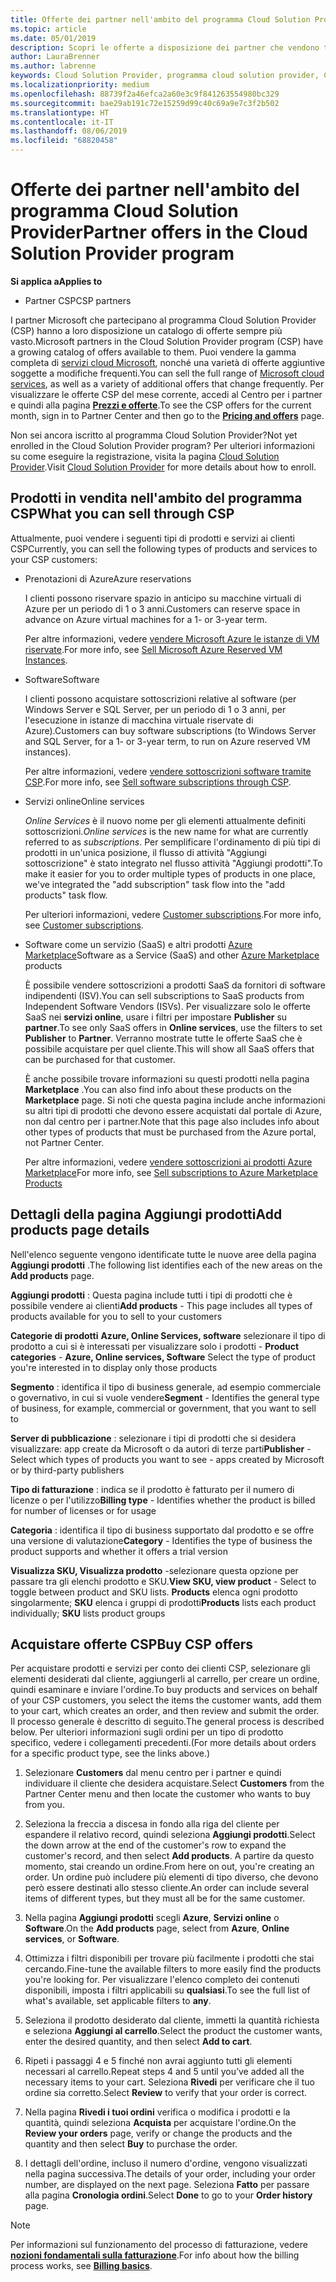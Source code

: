 ```yaml
---
title: Offerte dei partner nell'ambito del programma Cloud Solution Provider | Centro per i partner
ms.topic: article
ms.date: 05/01/2019
description: Scopri le offerte a disposizione dei partner che vendono tramite il programma Cloud Solution Provider.
author: LauraBrenner
ms.author: labrenne
keywords: Cloud Solution Provider, programma cloud solution provider, CSP, aggiungere un prodotto, vendere ai clienti, offerte partner, offerte CSP, servizi basati sul cloud, Azure, Office 365, Dynamics, partner CSP, vendere in CSP, istanze riservate Azure, istanze di macchina virtuale riservate di Azure, prenotazioni di Azure, servizi online, software di sottoscrizione, AHUB, SQL Server su Azure, Windows Server su Azure, sottoscrizioni dei clienti
ms.localizationpriority: medium
ms.openlocfilehash: 88739f2a46efca2a60e3c9f841263554980bc329
ms.sourcegitcommit: bae29ab191c72e15259d99c40c69a9e7c3f2b502
ms.translationtype: HT
ms.contentlocale: it-IT
ms.lasthandoff: 08/06/2019
ms.locfileid: "68820458"
---
```

# <a name="partner-offers-in-the-cloud-solution-provider-program"></a><span data-ttu-id="c6539-104">Offerte dei partner nell'ambito del programma Cloud Solution Provider</span><span class="sxs-lookup"><span data-stu-id="c6539-104">Partner offers in the Cloud Solution Provider program</span></span> 

<span data-ttu-id="c6539-105">**Si applica a**</span><span class="sxs-lookup"><span data-stu-id="c6539-105">**Applies to**</span></span>

-  <span data-ttu-id="c6539-106">Partner CSP</span><span class="sxs-lookup"><span data-stu-id="c6539-106">CSP partners</span></span>

<span data-ttu-id="c6539-107">I partner Microsoft che partecipano al programma Cloud Solution Provider (CSP) hanno a loro disposizione un catalogo di offerte sempre più vasto.</span><span class="sxs-lookup"><span data-stu-id="c6539-107">Microsoft partners in the Cloud Solution Provider program (CSP) have a growing catalog of offers available to them.</span></span> <span data-ttu-id="c6539-108">Puoi vendere la gamma completa di [servizi cloud Microsoft](https://partner.microsoft.com/cloud-solution-provider/products-and-services), nonché una varietà di offerte aggiuntive soggette a modifiche frequenti.</span><span class="sxs-lookup"><span data-stu-id="c6539-108">You can sell the full range of [Microsoft cloud services](https://partner.microsoft.com/cloud-solution-provider/products-and-services), as well as a variety of additional offers that change frequently.</span></span> <span data-ttu-id="c6539-109">Per visualizzare le offerte CSP del mese corrente, accedi al Centro per i partner e quindi alla pagina [**Prezzi e offerte**](https://partnercenter.microsoft.com/pcv/sales).</span><span class="sxs-lookup"><span data-stu-id="c6539-109">To see the CSP offers for the current month, sign in to Partner Center and then go to the [**Pricing and offers**](https://partnercenter.microsoft.com/pcv/sales) page.</span></span>  

<span data-ttu-id="c6539-110">Non sei ancora iscritto al programma Cloud Solution Provider?</span><span class="sxs-lookup"><span data-stu-id="c6539-110">Not yet enrolled in the Cloud Solution Provider program?</span></span> <span data-ttu-id="c6539-111">Per ulteriori informazioni su come eseguire la registrazione, visita la pagina [Cloud Solution Provider](https://partner.microsoft.com/cloud-solution-provider).</span><span class="sxs-lookup"><span data-stu-id="c6539-111">Visit [Cloud Solution Provider](https://partner.microsoft.com/cloud-solution-provider) for more details about how to enroll.</span></span> 

## <a name="what-you-can-sell-through-csp"></a><span data-ttu-id="c6539-112">Prodotti in vendita nell'ambito del programma CSP</span><span class="sxs-lookup"><span data-stu-id="c6539-112">What you can sell through CSP</span></span>

<span data-ttu-id="c6539-113">Attualmente, puoi vendere i seguenti tipi di prodotti e servizi ai clienti CSP</span><span class="sxs-lookup"><span data-stu-id="c6539-113">Currently, you can sell the following types of products and services to your CSP customers:</span></span>

- <span data-ttu-id="c6539-114">Prenotazioni di Azure</span><span class="sxs-lookup"><span data-stu-id="c6539-114">Azure reservations</span></span><br> 

    <span data-ttu-id="c6539-115">I clienti possono riservare spazio in anticipo su macchine virtuali di Azure per un periodo di 1 o 3 anni.</span><span class="sxs-lookup"><span data-stu-id="c6539-115">Customers can reserve space in advance on Azure virtual machines for a 1- or 3-year term.</span></span><br>
    
    <span data-ttu-id="c6539-116">Per altre informazioni, vedere [vendere Microsoft Azure le istanze di VM riservate](azure-reservations.md).</span><span class="sxs-lookup"><span data-stu-id="c6539-116">For more info, see [Sell Microsoft Azure Reserved VM Instances](azure-reservations.md).</span></span>

- <span data-ttu-id="c6539-117">Software</span><span class="sxs-lookup"><span data-stu-id="c6539-117">Software</span></span><br>

    <span data-ttu-id="c6539-118">I clienti possono acquistare sottoscrizioni relative al software (per Windows Server e SQL Server, per un periodo di 1 o 3 anni, per l'esecuzione in istanze di macchina virtuale riservate di Azure).</span><span class="sxs-lookup"><span data-stu-id="c6539-118">Customers can buy software subscriptions (to Windows Server and SQL Server, for a 1- or 3-year term, to run on Azure reserved VM instances).</span></span><br>
 
    <span data-ttu-id="c6539-119">Per altre informazioni, vedere [vendere sottoscrizioni software tramite CSP](csp-software-subscriptions.md).</span><span class="sxs-lookup"><span data-stu-id="c6539-119">For more info, see [Sell software subscriptions through CSP](csp-software-subscriptions.md).</span></span>  

- <span data-ttu-id="c6539-120">Servizi online</span><span class="sxs-lookup"><span data-stu-id="c6539-120">Online services</span></span><br>

    <span data-ttu-id="c6539-121">*Online Services* è il nuovo nome per gli elementi attualmente definiti sottoscrizioni.</span><span class="sxs-lookup"><span data-stu-id="c6539-121">*Online services* is the new name for what are currently referred to as *subscriptions*.</span></span> <span data-ttu-id="c6539-122">Per semplificare l'ordinamento di più tipi di prodotti in un'unica posizione, il flusso di attività "Aggiungi sottoscrizione" è stato integrato nel flusso attività "Aggiungi prodotti".</span><span class="sxs-lookup"><span data-stu-id="c6539-122">To make it easier for you to order multiple types of products in one place, we've integrated the "add subscription" task flow into the "add products" task flow.</span></span><br>
    
    <span data-ttu-id="c6539-123">Per ulteriori informazioni, vedere [Customer subscriptions](customer-subscriptions.md).</span><span class="sxs-lookup"><span data-stu-id="c6539-123">For more info, see [Customer subscriptions](customer-subscriptions.md).</span></span>

- <span data-ttu-id="c6539-124">Software come un servizio (SaaS) e altri prodotti [Azure Marketplace](https://azuremarketplace.microsoft.com/marketplace)</span><span class="sxs-lookup"><span data-stu-id="c6539-124">Software as a Service (SaaS) and other [Azure Marketplace](https://azuremarketplace.microsoft.com/marketplace) products</span></span><br>

    <span data-ttu-id="c6539-125">È possibile vendere sottoscrizioni a prodotti SaaS da fornitori di software indipendenti (ISV).</span><span class="sxs-lookup"><span data-stu-id="c6539-125">You can sell subscriptions to SaaS products from Independent Software Vendors (ISVs).</span></span> <span data-ttu-id="c6539-126">Per visualizzare solo le offerte SaaS nei **servizi online**, usare i filtri per impostare **Publisher** su **partner**.</span><span class="sxs-lookup"><span data-stu-id="c6539-126">To see only SaaS offers in **Online services**, use the filters to set **Publisher** to **Partner**.</span></span> <span data-ttu-id="c6539-127">Verranno mostrate tutte le offerte SaaS che è possibile acquistare per quel cliente.</span><span class="sxs-lookup"><span data-stu-id="c6539-127">This will show all SaaS offers that can be purchased for that customer.</span></span><br>
    
    <span data-ttu-id="c6539-128">È anche possibile trovare informazioni su questi prodotti nella pagina **Marketplace** .</span><span class="sxs-lookup"><span data-stu-id="c6539-128">You can also find info about these products on the **Marketplace** page.</span></span> <span data-ttu-id="c6539-129">Si noti che questa pagina include anche informazioni su altri tipi di prodotti che devono essere acquistati dal portale di Azure, non dal centro per i partner.</span><span class="sxs-lookup"><span data-stu-id="c6539-129">Note that this page also includes info about other types of products that must be purchased from the Azure portal, not Partner Center.</span></span><br>

    <span data-ttu-id="c6539-130">Per altre informazioni, vedere [vendere sottoscrizioni ai prodotti Azure Marketplace](sell-marketplace-products.md)</span><span class="sxs-lookup"><span data-stu-id="c6539-130">For more info, see [Sell subscriptions to Azure Marketplace Products](sell-marketplace-products.md)</span></span>

## <a name="add-products-page-details"></a><span data-ttu-id="c6539-131">Dettagli della pagina Aggiungi prodotti</span><span class="sxs-lookup"><span data-stu-id="c6539-131">Add products page details</span></span>

<span data-ttu-id="c6539-132">Nell'elenco seguente vengono identificate tutte le nuove aree della pagina **Aggiungi prodotti** .</span><span class="sxs-lookup"><span data-stu-id="c6539-132">The following list identifies each of the new areas on the **Add products** page.</span></span>

<span data-ttu-id="c6539-133">**Aggiungi prodotti** : Questa pagina include tutti i tipi di prodotti che è possibile vendere ai clienti</span><span class="sxs-lookup"><span data-stu-id="c6539-133">**Add products** - This page includes all types of products available for you to sell to  your customers</span></span>

<span data-ttu-id="c6539-134">**Categorie di prodotti** **Azure, Online Services, software** selezionare il tipo di prodotto a cui si è interessati per visualizzare solo i prodotti - </span><span class="sxs-lookup"><span data-stu-id="c6539-134">**Product categories** - **Azure, Online services, Software** Select the type of product you're interested in to display only those products</span></span>

<span data-ttu-id="c6539-135">**Segmento** : identifica il tipo di business generale, ad esempio commerciale o governativo, in cui si vuole vendere</span><span class="sxs-lookup"><span data-stu-id="c6539-135">**Segment** - Identifies the general type of business, for example, commercial or government, that you want to sell to</span></span>

<span data-ttu-id="c6539-136">**Server di pubblicazione** : selezionare i tipi di prodotti che si desidera visualizzare: app create da Microsoft o da autori di terze parti</span><span class="sxs-lookup"><span data-stu-id="c6539-136">**Publisher** - Select which types of products you want to see - apps created by Microsoft or by third-party publishers</span></span>

<span data-ttu-id="c6539-137">**Tipo di fatturazione** : indica se il prodotto è fatturato per il numero di licenze o per l'utilizzo</span><span class="sxs-lookup"><span data-stu-id="c6539-137">**Billing type** - Identifies whether the product is billed for number of licenses or for usage</span></span>

<span data-ttu-id="c6539-138">**Categoria** : identifica il tipo di business supportato dal prodotto e se offre una versione di valutazione</span><span class="sxs-lookup"><span data-stu-id="c6539-138">**Category** - Identifies the type of business the product supports and whether it offers a trial version</span></span>

<span data-ttu-id="c6539-139">**Visualizza SKU, Visualizza prodotto** -selezionare questa opzione per passare tra gli elenchi prodotto e SKU.</span><span class="sxs-lookup"><span data-stu-id="c6539-139">**View SKU, view product** - Select to toggle between product and SKU lists.</span></span> <span data-ttu-id="c6539-140">**Products** elenca ogni prodotto singolarmente; **SKU** elenca i gruppi di prodotti</span><span class="sxs-lookup"><span data-stu-id="c6539-140">**Products** lists each product individually; **SKU** lists product groups</span></span>

## <a name="buy-csp-offers"></a><span data-ttu-id="c6539-141">Acquistare offerte CSP</span><span class="sxs-lookup"><span data-stu-id="c6539-141">Buy CSP offers</span></span>

<span data-ttu-id="c6539-142">Per acquistare prodotti e servizi per conto dei clienti CSP, selezionare gli elementi desiderati dal cliente, aggiungerli al carrello, per creare un ordine, quindi esaminare e inviare l'ordine.</span><span class="sxs-lookup"><span data-stu-id="c6539-142">To buy products and services on behalf of your CSP customers, you select the items the customer wants, add them to your cart, which creates an order, and then review and submit the order.</span></span> <span data-ttu-id="c6539-143">Il processo generale è descritto di seguito.</span><span class="sxs-lookup"><span data-stu-id="c6539-143">The general process is described below.</span></span> <span data-ttu-id="c6539-144">Per ulteriori informazioni sugli ordini per un tipo di prodotto specifico, vedere i collegamenti precedenti.</span><span class="sxs-lookup"><span data-stu-id="c6539-144">(For more details about orders for a specific product type, see the links above.)</span></span>

1. <span data-ttu-id="c6539-145">Selezionare **Customers** dal menu centro per i partner e quindi individuare il cliente che desidera acquistare.</span><span class="sxs-lookup"><span data-stu-id="c6539-145">Select **Customers** from the Partner Center menu and then locate the customer who wants to buy from you.</span></span> 

2. <span data-ttu-id="c6539-146">Seleziona la freccia a discesa in fondo alla riga del cliente per espandere il relativo record, quindi seleziona **Aggiungi prodotti**.</span><span class="sxs-lookup"><span data-stu-id="c6539-146">Select the down arrow at the end of the customer's row to expand the customer's record, and then select **Add products**.</span></span> <span data-ttu-id="c6539-147">A partire da questo momento, stai creando un ordine.</span><span class="sxs-lookup"><span data-stu-id="c6539-147">From here on out, you're creating an order.</span></span> <span data-ttu-id="c6539-148">Un ordine può includere più elementi di tipo diverso, che devono però essere destinati allo stesso cliente.</span><span class="sxs-lookup"><span data-stu-id="c6539-148">An order can include several items of different types, but they must all be for the same customer.</span></span>

3. <span data-ttu-id="c6539-149">Nella pagina **Aggiungi prodotti** scegli **Azure**, **Servizi online** o **Software**.</span><span class="sxs-lookup"><span data-stu-id="c6539-149">On the **Add products** page, select from **Azure**, **Online services**, or **Software**.</span></span>

4. <span data-ttu-id="c6539-150">Ottimizza i filtri disponibili per trovare più facilmente i prodotti che stai cercando.</span><span class="sxs-lookup"><span data-stu-id="c6539-150">Fine-tune the available filters to more easily find the products you're looking for.</span></span> <span data-ttu-id="c6539-151">Per visualizzare l'elenco completo dei contenuti disponibili, imposta i filtri applicabili su **qualsiasi**.</span><span class="sxs-lookup"><span data-stu-id="c6539-151">To see the full list of what's available, set applicable filters to **any**.</span></span> 

5. <span data-ttu-id="c6539-152">Seleziona il prodotto desiderato dal cliente, immetti la quantità richiesta e seleziona **Aggiungi al carrello**.</span><span class="sxs-lookup"><span data-stu-id="c6539-152">Select the product the customer wants, enter the desired quantity, and then select **Add to cart**.</span></span>

6. <span data-ttu-id="c6539-153">Ripeti i passaggi 4 e 5 finché non avrai aggiunto tutti gli elementi necessari al carrello.</span><span class="sxs-lookup"><span data-stu-id="c6539-153">Repeat steps 4 and 5 until you’ve added all the necessary items to your cart.</span></span> <span data-ttu-id="c6539-154">Seleziona **Rivedi** per verificare che il tuo ordine sia corretto.</span><span class="sxs-lookup"><span data-stu-id="c6539-154">Select **Review** to verify that your order is correct.</span></span>  

7. <span data-ttu-id="c6539-155">Nella pagina **Rivedi i tuoi ordini** verifica o modifica i prodotti e la quantità, quindi seleziona **Acquista** per acquistare l'ordine.</span><span class="sxs-lookup"><span data-stu-id="c6539-155">On the **Review your orders** page, verify or change the products and the quantity and then select **Buy** to purchase the order.</span></span> 

8. <span data-ttu-id="c6539-156">I dettagli dell'ordine, incluso il numero d'ordine, vengono visualizzati nella pagina successiva.</span><span class="sxs-lookup"><span data-stu-id="c6539-156">The details of your order, including your order number, are displayed on the next page.</span></span> <span data-ttu-id="c6539-157">Seleziona **Fatto** per passare alla pagina **Cronologia ordini**.</span><span class="sxs-lookup"><span data-stu-id="c6539-157">Select **Done** to go to your **Order history** page.</span></span> 

> [!NOTE]
> <span data-ttu-id="c6539-158">Per informazioni sul funzionamento del processo di fatturazione, vedere [**nozioni fondamentali sulla fatturazione**](https://docs.microsoft.com/partner-center/billing-basics).</span><span class="sxs-lookup"><span data-stu-id="c6539-158">For info about how the billing process works, see [**Billing basics**](https://docs.microsoft.com/partner-center/billing-basics).</span></span>


